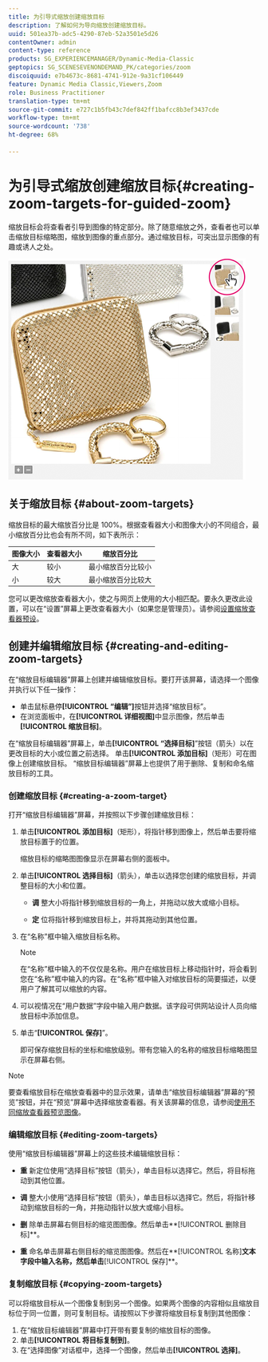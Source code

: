 ```yaml
---
title: 为引导式缩放创建缩放目标
description: 了解如何为导向缩放创建缩放目标。
uuid: 501ea37b-adc5-4290-87eb-52a3501e5d26
contentOwner: admin
content-type: reference
products: SG_EXPERIENCEMANAGER/Dynamic-Media-Classic
geptopics: SG_SCENESEVENONDEMAND_PK/categories/zoom
discoiquuid: e7b4673c-8681-4741-912e-9a31cf106449
feature: Dynamic Media Classic,Viewers,Zoom
role: Business Practitioner
translation-type: tm+mt
source-git-commit: e727c1b5fb43c7def842ff1bafcc8b3ef3437cde
workflow-type: tm+mt
source-wordcount: '738'
ht-degree: 68%

---
```



# 为引导式缩放创建缩放目标{#creating-zoom-targets-for-guided-zoom}

缩放目标会将查看者引导到图像的特定部分。除了随意缩放之外，查看者也可以单击缩放目标缩略图，缩放到图像的重点部分。通过缩放目标，可突出显示图像的有趣或诱人之处。

![Creating zoom targets for Guided Zoom](/help/assets/zo_guided_zoom.png)

## 关于缩放目标 {#about-zoom-targets}

缩放目标的最大缩放百分比是 100%。根据查看器大小和图像大小的不同组合，最小缩放百分比也会有所不同，如下表所示：

| 图像大小 | 查看器大小 | 缩放百分比 |
|--- |--- |--- |
| 大 | 较小 | 最小缩放百分比较小 |
| 小 | 较大 | 最小缩放百分比较大 |

您可以更改缩放查看器大小，使之与网页上使用的大小相匹配。要永久更改此设置，可以在“设置”屏幕上更改查看器大小（如果您是管理员）。请参阅[设置缩放查看器预设](setting-zoom-viewer-presets.md#setting_up_zoom_viewer_presets)。

## 创建并编辑缩放目标 {#creating-and-editing-zoom-targets}

在“缩放目标编辑器”屏幕上创建并编辑缩放目标。要打开该屏幕，请选择一个图像并执行以下任一操作：

* 单击鼠标悬停&#x200B;**[!UICONTROL “编辑”]**&#x200B;按钮并选择“缩放目标”。
* 在浏览面板中，在&#x200B;**[!UICONTROL 详细视图]**&#x200B;中显示图像，然后单击&#x200B;**[!UICONTROL 缩放目标]**。

在“缩放目标编辑器”屏幕上，单击&#x200B;**[!UICONTROL “选择目标]**”按钮（箭头）以在更改目标的大小或位置之前选择。 单击&#x200B;**[!UICONTROL 添加目标]**（矩形）可在图像上创建缩放目标。 “缩放目标编辑器”屏幕上也提供了用于删除、复制和命名缩放目标的工具。

### 创建缩放目标  {#creating-a-zoom-target}

打开“缩放目标编辑器”屏幕，并按照以下步骤创建缩放目标：

1. 单击&#x200B;**[!UICONTROL 添加目标]**（矩形），将指针移到图像上，然后单击要将缩放目标置于的位置。

   缩放目标的缩略图图像显示在屏幕右侧的面板中。

1. 单击&#x200B;**[!UICONTROL 选择目标]**（箭头），单击以选择您创建的缩放目标，并调整目标的大小和位置。

   * **调**
整大小将指针移到缩放目标的一角上，并拖动以放大或缩小目标。

   * **定**
位将指针移到缩放目标上，并将其拖动到其他位置。

1. 在“名称”框中输入缩放目标名称。

   >[!NOTE]
   >
   >在“名称”框中输入的不仅仅是名称。用户在缩放目标上移动指针时，将会看到您在“名称”框中输入的内容。在“名称”框中输入对缩放目标的简要描述，以便用户了解其可以缩放的内容。

1. 可以视情况在“用户数据”字段中输入用户数据。该字段可供网站设计人员向缩放目标中添加信息。
1. 单击“**[!UICONTROL 保存]**”。

   即可保存缩放目标的坐标和缩放级别。带有您输入的名称的缩放目标缩略图显示在屏幕右侧。

>[!NOTE]
>
>要查看缩放目标在缩放查看器中的显示效果，请单击“缩放目标编辑器”屏幕的“预览”按钮，并在“预览”屏幕中选择缩放查看器。有关该屏幕的信息，请参阅[使用不同缩放查看器预览图像](previewing-image-assets-different-zoom.md#previewing_image_assets_with_different_zoom_viewers)。

### 编辑缩放目标  {#editing-zoom-targets}

使用“缩放目标编辑器”屏幕上的这些技术编辑缩放目标：

* **重**
新定位使用“选择目标”按钮（箭头），单击目标以选择它。然后，将目标拖动到其他位置。

* **调**
整大小使用“选择目标”按钮（箭头），单击目标以选择它。然后，将指针移动到缩放目标的一角，并拖动指针以放大或缩小目标。

* **删**
除单击屏幕右侧目标的缩览图图像。然后单击**[!UICONTROL 删除目标]**。

* **重**
命名单击屏幕右侧目标的缩览图图像。然后在**[!UICONTROL 名称]**&#x200B;文本字段中输入名称，然后单击&#x200B;**[!UICONTROL 保存]**。

### 复制缩放目标 {#copying-zoom-targets}

可以将缩放目标从一个图像复制到另一个图像。如果两个图像的内容相似且缩放目标位于同一位置，则可复制目标。请按照以下步骤将缩放目标复制到其他图像：

1. 在“缩放目标编辑器”屏幕中打开带有要复制的缩放目标的图像。
1. 单击&#x200B;**[!UICONTROL 将目标复制到]**。
1. 在“选择图像”对话框中，选择一个图像，然后单击&#x200B;**[!UICONTROL 选择]**。

